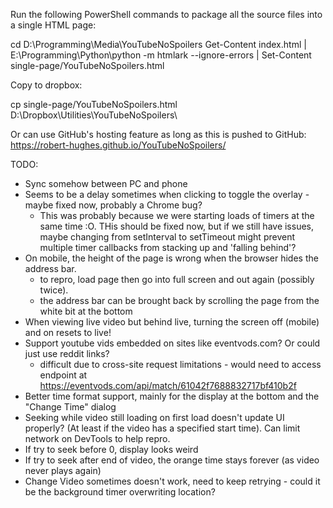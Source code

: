 Run the following PowerShell commands to package all the source files into a single HTML page:

cd D:\Programming\Media\YouTubeNoSpoilers
Get-Content index.html | E:\Programming\Python\python -m htmlark --ignore-errors | Set-Content single-page/YouTubeNoSpoilers.html

Copy to dropbox:

cp single-page/YouTubeNoSpoilers.html D:\Dropbox\Utilities\YouTubeNoSpoilers\

Or can use GitHub's hosting feature as long as this is pushed to GitHub: https://robert-hughes.github.io/YouTubeNoSpoilers/


TODO:

* Sync somehow between PC and phone
* Seems to be a delay sometimes when clicking to toggle the overlay - maybe fixed now, probably a Chrome bug?
    * This was probably because we were starting loads of timers at the same time :O. THis should be fixed now, but if we still have issues, maybe changing from
      setInterval to setTimeout might prevent multiple timer callbacks from stacking up and 'falling behind'?
* On mobile, the height of the page is wrong when the browser hides the address bar.
    - to repro, load page then go into full screen and out again (possibly twice). 
    - the address bar can be brought back by scrolling the page from the white bit at the bottom
* When viewing live video but behind live, turning the screen off (mobile) and on resets to live!
* Support youtube vids embedded on sites like eventvods.com? Or could just use reddit links?
    - difficult due to cross-site request limitations - would need to access endpoint at https://eventvods.com/api/match/61042f7688832717bf410b2f
* Better time format support, mainly for the display at the bottom and the "Change Time" dialog
* Seeking while video still loading on first load doesn't update UI properly? (At least if the video has a specified start time). Can limit network on DevTools to help repro.
* If try to seek before 0, display looks weird
* If try to seek after end of video, the orange time stays forever (as video never plays again)
* Change Video sometimes doesn't work, need to keep retrying - could it be the background timer overwriting location?
